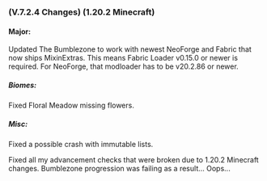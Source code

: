 ### **(V.7.2.4 Changes) (1.20.2 Minecraft)**

#### Major:
Updated The Bumblezone to work with newest NeoForge and Fabric that now ships MixinExtras.
 This means Fabric Loader v0.15.0 or newer is required.
 For NeoForge, that modloader has to be v20.2.86 or newer.

##### Biomes:
Fixed Floral Meadow missing flowers.

##### Misc:
Fixed a possible crash with immutable lists.

Fixed all my advancement checks that were broken due to 1.20.2 Minecraft changes. 
 Bumblezone progression was failing as a result... Oops...
